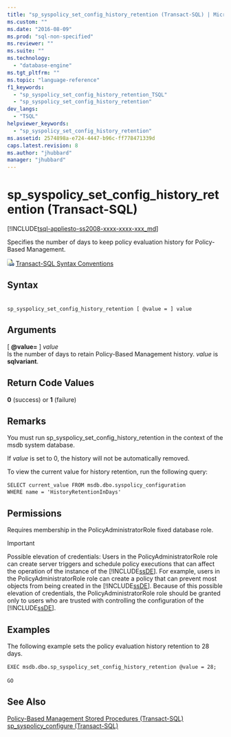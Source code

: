 ```yaml
---
title: "sp_syspolicy_set_config_history_retention (Transact-SQL) | Microsoft Docs"
ms.custom: ""
ms.date: "2016-08-09"
ms.prod: "sql-non-specified"
ms.reviewer: ""
ms.suite: ""
ms.technology: 
  - "database-engine"
ms.tgt_pltfrm: ""
ms.topic: "language-reference"
f1_keywords: 
  - "sp_syspolicy_set_config_history_retention_TSQL"
  - "sp_syspolicy_set_config_history_retention"
dev_langs: 
  - "TSQL"
helpviewer_keywords: 
  - "sp_syspolicy_set_config_history_retention"
ms.assetid: 2574898a-e724-4447-b96c-ff778471339d
caps.latest.revision: 8
ms.author: "jhubbard"
manager: "jhubbard"
---
```

# sp_syspolicy_set_config_history_retention (Transact-SQL)
[!INCLUDE[tsql-appliesto-ss2008-xxxx-xxxx-xxx_md](../../../a9retired/includes/tsql-appliesto-ss2008-xxxx-xxxx-xxx-md.md)]

  Specifies the number of days to keep policy evaluation history for Policy-Based Management.  
  
 ![Topic link icon](../../../a9notintoc/media/topic-link.gif "Topic link icon") [Transact-SQL Syntax Conventions](../../../t-sql/language-elements/transact-sql-syntax-conventions-transact-sql.md)  
  
## Syntax  
  
```  
  
sp_syspolicy_set_config_history_retention [ @value = ] value  
```  
  
## Arguments  
 [ **@value=** ] *value*  
 Is the number of days to retain Policy-Based Management history. *value* is **sqlvariant**.  
  
## Return Code Values  
 **0** (success) or **1** (failure)  
  
## Remarks  
 You must run sp_syspolicy_set_config_history_retention in the context of the msdb system database.  
  
 If *value* is set to 0, the history will not be automatically removed.  
  
 To view the current value for history retention, run the following query:  
  
```  
SELECT current_value FROM msdb.dbo.syspolicy_configuration  
WHERE name = 'HistoryRetentionInDays'  
```  
  
## Permissions  
 Requires membership in the PolicyAdministratorRole fixed database role.  
  
> [!IMPORTANT]  
>  Possible elevation of credentials: Users in the PolicyAdministratorRole role can create server triggers and schedule policy executions that can affect the operation of the instance of the [!INCLUDE[ssDE](../../../a9notintoc/includes/ssde-md.md)]. For example, users in the PolicyAdministratorRole role can create a policy that can prevent most objects from being created in the [!INCLUDE[ssDE](../../../a9notintoc/includes/ssde-md.md)]. Because of this possible elevation of credentials, the PolicyAdministratorRole role should be granted only to users who are trusted with controlling the configuration of the [!INCLUDE[ssDE](../../../a9notintoc/includes/ssde-md.md)].  
  
## Examples  
 The following example sets the policy evaluation history retention to 28 days.  
  
```  
EXEC msdb.dbo.sp_syspolicy_set_config_history_retention @value = 28;  
  
GO  
```  
  
## See Also  
 [Policy-Based Management Stored Procedures &#40;Transact-SQL&#41;](../../../relational-databases/reference/system-stored-procedures/policy-based-management-stored-procedures-transact-sql.md)   
 [sp_syspolicy_configure &#40;Transact-SQL&#41;](../../../relational-databases/reference/system-stored-procedures/sp-syspolicy-configure-transact-sql.md)  
  
  